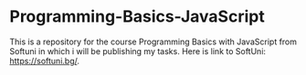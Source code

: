 # Programming-Basics-JavaScript
This is a repository for the course Programming Basics with JavaScript from Softuni in which i will be publishing my tasks. Here is link to SoftUni: https://softuni.bg/.
